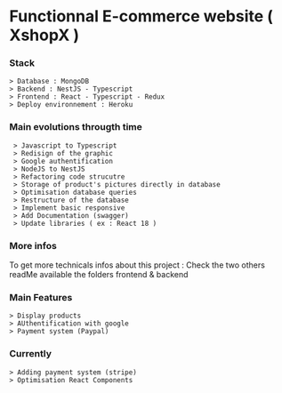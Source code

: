 # Functionnal E-commerce website ( XshopX )

### Stack

```
> Database : MongoDB
> Backend : NestJS - Typescript
> Frontend : React - Typescript - Redux
> Deploy environnement : Heroku

```

### Main evolutions througth time

```
 > Javascript to Typescript
 > Redisign of the graphic
 > Google authentification
 > NodeJS to NestJS
 > Refactoring code strucutre
 > Storage of product's pictures directly in database
 > Optimisation database queries
 > Restructure of the database
 > Implement basic responsive
 > Add Documentation (swagger)
 > Update libraries ( ex : React 18 )

```

### More infos

To get more technicals infos about this project :
Check the two others readMe available the folders frontend & backend

### Main Features

```
> Display products
> AUthentification with google
> Payment system (Paypal)
```

### Currently

```
> Adding payment system (stripe)
> Optimisation React Components
```
